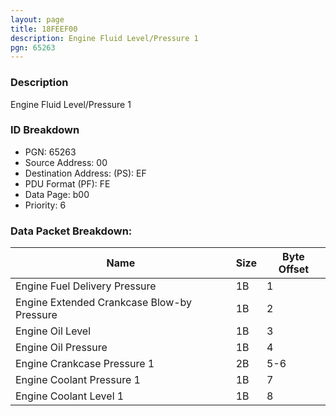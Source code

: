 ```yaml
---
layout: page
title: 18FEEF00
description: Engine Fluid Level/Pressure 1
pgn: 65263
---
```


### Description

Engine Fluid Level/Pressure 1

### ID Breakdown
* PGN: 65263
* Source Address: 00
* Destination Address: (PS): EF
* PDU Format (PF): FE
* Data Page: b00
* Priority: 6
### Data Packet Breakdown:

| Name | Size | Byte Offset |
| ---- | ---- | ----------- |
| Engine Fuel Delivery Pressure | 1B | 1 |
| Engine Extended Crankcase Blow-by Pressure | 1B | 2 |
| Engine Oil Level | 1B | 3 |
| Engine Oil Pressure | 1B | 4 |
| Engine Crankcase Pressure 1 | 2B | 5-6 |
| Engine Coolant Pressure 1 | 1B | 7 |
| Engine Coolant Level 1 | 1B | 8 |
